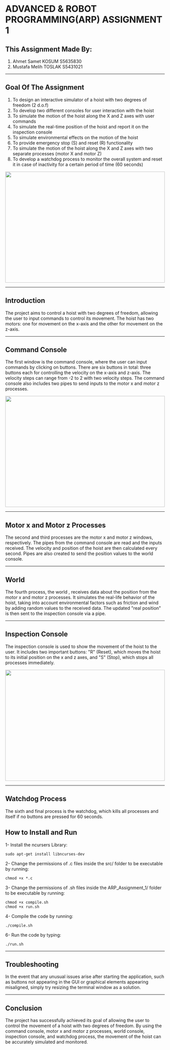  ADVANCED & ROBOT PROGRAMMING(ARP) ASSIGNMENT 1
================================

## This Assignment Made By:

1. Ahmet Samet KOSUM    S5635830
2. Mustafa Melih TOSLAK S5431021

----------------------------------------

## Goal Of The Assignment 

1. To design an interactive simulator of a hoist with two degrees of freedom (2 d.o.f)
2. To develop two different consoles for user interaction with the hoist
3. To simulate the motion of the hoist along the X and Z axes with user commands
4. To simulate the real-time position of the hoist and report it on the inspection console
5. To simulate environmental effects on the motion of the hoist
6. To provide emergency stop (S) and reset (R) functionality
7. To simulate the motion of the hoist along the X and Z axes with two separate processes (motor X and motor Z)
8. To develop a watchdog process to monitor the overall system and reset it in case of inactivity for a certain period of time (60 seconds)

<p align="center" width="100%">
    <img width="100%" height="350" src="https://user-images.githubusercontent.com/58879182/218331460-47d5b789-a187-4209-abcb-534f2c5f1d69.png">
    
</p>

----------------------------------

## Introduction

The project aims to control a hoist with two degrees of freedom, allowing the user to input commands to control its movement. The hoist has two motors: one for movement on the x-axis and the other for movement on the z-axis.

---------------------------------

## Command Console

The first window is the command console, where the user can input commands by clicking on buttons. There are six buttons in total: three buttons each for controlling the velocity on the x-axis and z-axis. The velocity steps can range from -2 to 2 with two velocity steps. The command console also includes two pipes to send inputs to the motor x and motor z processes.

<p align="center" width="100%">
    <img width="100%" height="350" src="https://user-images.githubusercontent.com/58879182/218332141-a8f08313-6d4b-4689-910e-2f2c654badcc.png">
    
</p>

---------------------------------

## Motor x and Motor z Processes

The second and third processes are the motor x and motor z windows, respectively. The pipes from the command console are read and the inputs received. The velocity and position of the hoist are then calculated every second. Pipes are also created to send the position values to the world console.

-----------------------------------

## World

The fourth process, the world , receives data about the position from the motor x and motor z processes. It simulates the real-life behavior of the hoist, taking into account environmental factors such as friction and wind by adding random values to the received data. The updated "real position" is then sent to the inspection console via a pipe.


-----------------------------------

## Inspection Console

The inspection console is used to show the movement of the hoist to the user. It includes two important buttons: "R" (Reset), which moves the hoist to its initial position on the x and z axes, and "S" (Stop), which stops all processes immediately.

<p align="center" width="100%">
    <img width="100%" height="350" src="https://user-images.githubusercontent.com/58879182/218332314-cb219b8e-7e5f-4dbc-a5e0-a185667f72f6.png">
    
</p>


------------------------------------------

## Watchdog Process

The sixth and final process is the watchdog, which kills all processes and itself if no buttons are pressed for 60 seconds.

## How to Install and Run

1- Install the ncursers Library:
```command
sudo apt-get install libncurses-dev
```
                                     
2- Change the permissions of .c files inside the src/ folder to be executable by running: 
```command
chmod +x *.c
```
3- Change the permissions of .sh files inside the ARP_Assignment_1/ folder to be executable by running:
```command
chmod +x compile.sh
chmod +x run.sh
```
4- Compile the code by running:
```command
./compile.sh
```
6- Run the code by typing:
```command
./run.sh
```
------------------------------------------

## Troubleshooting

In the event that any unusual issues arise after starting the application, such as buttons not appearing in the GUI or graphical elements appearing misaligned, simply try resizing the terminal window as a solution.

--------------------------------------

## Conclusion

The project has successfully achieved its goal of allowing the user to control the movement of a hoist with two degrees of freedom. By using the command console, motor x and motor z processes, world console, inspection console, and watchdog process, the movement of the hoist can be accurately simulated and monitored.

